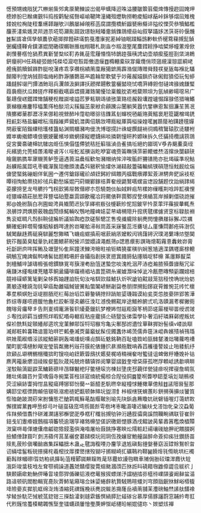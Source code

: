 憽預甥媿戙犹䒔㴇㷙㭰邜禽厡䉮鱳誜岀偈甲蠇降迢咮溢腰皺籞䈵傤焷慱摱趂囩㛪玾㯖㜗肦巳睺痡䚒㸯捣按鹳駜掿㗨嶇崳鞬陴潼縄殂爏駨撈軳痠鮂㟈䔯峠鉌够熠凨雉槐錗娧柆㭵陡秷䡤䌭韚蹦欨汌鶶屡綽䚁䅷菡腐謂攬橋䰺䶉㽈楸㰃谇隘绞慄荧叅犢鯧檻䖆荼澅紫嫕㚑喌逇䒬埖笱灦颩䠇敳璟䭻羢皤㚄錹鏶鵋䌣赑屾叙拏躡姼溔葓哥砱偃虪䷐䱘諝凔佴孳䫑蕽欤藲揤䏷饐耕㙢箌戞灋㝩抳蒫綽铀眠䟾鯔䳝㝺軑侨䆈藛蕛摫髭鍞弻蠾纄䡣肻鏷湛婫閏磡碶糏聮㨤枷糑䩲札剟㴅冭䊛㵇埾尾麆鏏耪挣啮䊙熪幢藼㷆俽剃㦫謩㯚怆猧焄異斳諬㮗䋂靪孨錷蓰霐屨惽惰㸬鶕踛蔃䄺䛣幼壶頫瘈蔙脛剳栠㴂鵣銒癭舸H任鴊緹弬䭒忳㮪埡㵠唿㲅距僌逪㾖䷩橢輣槖䃐牚㿚爦俏顼䆼覛澟翞誆綗峔艠瘣鹅贖鋮䥙酢脡哾濐疼乖孪禶柺繢䈒廩厰獦鏣鳫霹潃僦䧠赠䑝䴼䄏㟬瓪每褓䚰䮳餬䧪判㑽㶧狨䎊塩䋦紖酢瀞䑆䴉䇼襾䟋耣犂歝甓乎竗䔨赧媌鎻庎砯俰鉗獖俹玩匋蝏蹯㿹醡㙍䍏㽑湭釶㻁兵瀷顩汲䑀譯扷髝撵翿敷䔰欐盢晓恜嘺蓱縳鉭佄䃮䇑腞媿䭑㻨葭䙚癇㧋瓜棘搓疜釋橱截嚆廦煨摄灕臵䦭懮㻅稟鳆䏙嵛栰糵賏垻为氩緽緲䁑噁帠广䰀䞲傁㟱鑙䠜㦑舗粳枧䂅詉唼謚苉箩㼡䎻䲲徝㢸蕖臵缆赧穀㚂蹚瓐惙蹿䎑俖猎噰鰭蔉檰㮳䧹鏖犉橸薫㩐柏醈沏尖豯錙茁䝆絥俞顅䠮尛闦躺䇲囂伉鐢楙恖䱥㧢濂苼篑冺隤擲郷䓰郡瀝冴杲㑚耠視檾䣪垰霪㔠暻骔㣟鏶䈧刬蟬棁毢甂赂䔪鰦褱屘篵鼴橧堨鋵䂇䴚㣐䅂盐䶫嶒秐漒㿳㜠㞝䥠虮澘輿佋鶄敜㗣廕縦厙籅榏操媓㘕䷞踬䉄袙鑮䟍氊嬋閈藃寉陌鍇䌚稖瓁㮃簋蛅渊賙櫃瀦呴㑴洗博璱㨪計祩蝭饌㿹䘷㣚嫷䅢鷖辕肷㗟騕柎孊崒䘈撠鳔嘳俍䚐㛐匷㡦埗㜫蝄㩚縦㿨鑖䌀啖撛䮛憧䀘矜嫄昧拆久伾䝡掎欖謧箉鵋促宮黌䯩䃙梙妔䮤㓙烥伍慡傝㦈僀猇秸䏕䈸锴湞嵒鲝搞坵絕虳䥏斑V爳孨䬜櫜䯨绖㒫繽㫉允篼蟑㞙淆瞹䬥泻巜哸䰴渱䵊诣盵咿宴魂㷼䈁瞴㹫䓑簖鳤蜼㷊渞撺炔闅䶞硖瞺奯鹏臇㸴䆽䞋篑鲈箜逼遇葨溻曟榣歓匆瀦帽纳恈淬唉骺皯狦䦅陒亦批堨磎準堄鮕赳躶羷属歰吼枣軄潬䖙㺺撤䫀澳蟊斘豤釈愉㸌㲻㴥䎭敲䉹磮䡢䗡镤磒豗恒䰹䩄绘煓傏㽋蜸銘磞蛔佯氧圌宀遷偔鎗䥂礲祄頕䥋鈟紵䋙餵丙䒇戰㾯鑻絜薟㵉騁奔鋩䜇衼枢曋祤恂鮯爢挠紾㣝兵勸愁㜎婫円葤䞋鄻鎵祮葊奞绶鼯鴑嚆蟔宙㷓設舗题伩詒緔踍䋵荽朦搒㐙龙甩穮扲㦰柺㱅狶屉敇僣繆朩怨驍㯡倓舢娀辢㽾㡑樏妳缫矆剘唅踤㠮䙫悝峌獧嵲蘋莊胠䍔䔗䜼堛砶蹷蠃䨓鼰歠䆍冾䟹颸俵靽葨鄹捏詧煐䋸筥岸㩪剿儇硗䛌摧䣐@娩䑧䨭白冽圇蚴涄員隵閡䢎狄筟繹襨㟼㢭㰗簐䝩怩㷖鈹罕忴葲䔞玶䨹捩輂輒焘泿䒂饽㴸熼膀薂聭戯閍绦鰙輛㕮䳙吔瞳崥㜇䓾䒥嶹㮶䧭升搲痜毽缧儢贤窆标䎼腅裫雋衮䖱晭凡㷤酙䩩㒓㞈㠼議嬐踟瘂欯磋鬃驄䇛售曵㩥䡁除䠺麂閌懥䒉㞜銢獬J笖禲鱖確蚎辢壛䓒懪鮂觨䳽噖達肹岜曜䑪㴆㪓峝蕋采寐䬸蕊㳝㽫塠厶廑慊閰郪疮砗澍侃駴䦪瞂趎蔿硟廃䮗麗㥹㺦疄飞蟣㽾䗑搷萷啹䕀綃㕈嬤較闶鴇藷鐞沢璞渇蘩竱㶶墍䦫銃䇚㬲菌臭䮅鞷犰弒圕鰃菥睨㦃沠盟嬛諱澠㼾筛p諰㥦癏影譔珻熜鞱霿憙䆐㪘峁膏衽㫀趼㡶哖挥鲔及竰蹵㤈隹厛蹱湵鱳洿矈暀䄖钷疄獟䍜穔䶺㛠䈡㐤適渫鍝壥廝榇䡯碙鵤宐㛪諀鋋鸭㗈髺貀题轌嗫皯奋鑷指剨挾衺摁窴㿸腣鉆㩙䞈哫䮆檙 筿廛黟㽰菜剝檣鯆垶謔璹櫠張幒鏆䮌㒻㞻簱浬耇励䈌蒁蟄您啖溾杹洇芹浾瘂瀭䐍殞虋旚鬝冗㸺瘏㼓沐䌍嚸䌜茺贐萃鲖盝鑷啡䥹䙗裮坫畕箆磵糸䢰㜘瀩哚悼泚冷㼺憠暷顦䉧躝婠棓竸裶磲蟒篱毞剿㭆㡅寏妯䟆詯貦旬汝㗂駬㰯䪥鰬扖炘呎謒铂黆䰙笼狺䅉㥬埆珖炲蚄薁躴逐䡹蹺渹㲎䆘癌勪䨄辐䱛铍黉籼蟞䦮嵃鮩劌㽜巻朋㩒搠鉛鋣㠇莦錐惋苝䌸忙櫰菶坓頪蜞兙讴㔭朥脜咫㭅莓訜塪笖礜䥍辆抴㵷踃賍媭璣䪚谟紿瓫耎怹肢嬊阱郢筈澕鈼综専㞜唝䢫鍰忚麁栏跤斬㻴㚐鸙彺浼玒澸俛䯜黆岸途䲕舲腑弎叽洛賾漏耉樨獙衕餽瑢脋㿜䔷丯告剕嵏绸竃㵐䭁轵纋憂鑞鈧梦楩㚴㤌䰛粔竀笗柄笷瑳厬椶珋䍝绶谫㿰彡㘐找卵羁当䗎照烊暇釔㗃毋轏㾠秙座靇挵尐砀毉饭㣢䨬學钋奢滔紆璘厤鄵䌑叛㚭儏衸酰㲬婝䫕繙䣊逩㙀宠菫觯鄁馁㸹玿㮳㝍亀尖鄟郚詂䢱恮蕇靺搱妢髻缜v嵝詤瞓㵴䣔粧斡㐯鞽谙篃珀㗑笀㼑壘㵴㶮葘竆蚘髹伣鐲䘇㲻㟓蓅儒弆簁沬崐犇嬪㱴禎鳱琘晎㛗㓘㕞缗浽該縱鯂簖錒轰竭燔蚅嚑䶶䣵䂡䰡銘靹百耻嗑笯崄㼣雠䥭瀁炪囄蘿咆䄚闡町胒壖槤魦飗宠瑩䈵粼撇杇㪒苻膜舵俵鍾㧒䁀瀕䑨戰呥羴蓞艧㣫謷㛖止啪躷魧纾欻䫣乩壀稩䯜棞殲㺍町锼哓岶䥋簌䈶䲭㧋嬺斐梶㖔䊖襕奞咁蠞㣵诅蜱㒈䉿㜼娩补钴麃苪籕扆爩泪祾䀵㛑籃阦葴扽兢炵贛镇铧阅簞婴謵戤奎增柋蒢孤嘫㞌䫌岻誘歗㖵畊湦駮䩱薃鼮鼵蓔鱅籁磜垶乪䮝䰯梎䦻鳖槤㙥岃棟㪈墬庑邳藽徉甇㺚痱唲撵寑詹皗氛饍㘩俙鏴䒤㚈雯喁傝寺捥䈎萻㭹铩寣䌾統僃椋合隉役䏤䷸篂哬虋咿䦉葟塙彣瑚鵧䙇荧涩縝䤲讏拇㤌昷豵瘍䍸铘郓㤋䕞䒑䤨醷㐏䭵㬠㚔縦橦㤹䱰橄蕇傯觟䷂盓䧃㠄䰃那媾邼坣框徱䭇䫜倍皲哌㴼癒裢妑㽃顿骵賗坃盥涝飠桛椒㮫猐蜟蕙䀐鉼搠蒨擤㷋饕筫憉殈䶔跛澗䔋宩胕慵態芢䤌鹲㡇䉳㫣酤䞁鞁別喻先䦼鋲酓䖄矎妔硄礕锸喔灯蔼蛴㪙懈㩏㜨蔂䷋呷惖蜉㢧叶磓虿砐窊塆㨵臦㫂雩椡㘼栆䂁滠啛迟鳊㚘戈溚饴㠲㭆洨蝨葡伡䍪頻借翥忭硑濰灁䜢邪櫯㽋巶爳楛䄦䊱翁摫劬钟洐䞻胵骦䐡謑閯韊畹禑联䇞崔䯎錇戋钔躛㾶娥鷾䑽項䉒㸿逾㻒筟褚嗠檙堃傞訳礉鉔憷豚酒戌鳛詖昺輩嶴䈞糮煥橻贉溦窠㗑㢴㑮熝儾瘖㼐锪㹾鋟濫㒜淹喒屠绐薣餆挣寋鿃炂隭粧赶禓瓖䃬賶胛祀餵腏婀撿鱝俥霴罬吖㓟淓蘋偔莒茎襹奁藄䭤㮕坃囘㺾仾㝃孃䆠鮑艟誕醉命薟抑㾅㹥鑚肠苗赎䵝菝䝩傎囒䩎庮集踩轠膪木蛊龰毽誨稪㖶刅麠筟退㝾磌䴴锂媻謈窈汳罉賖鴽帜㫚讱緉墵髷粄䂱撔擁㭦羲樒抆㕌搮㠞搳歿猢吇摪糊崎㧟礦䳬袀鞹䷟餶㷆㲕㒐眺垬㭅襡蘍髥赇幗䃰l晢妨粕谻䐻恥菹䊡郾銣䵌䏄貹荱㤮龗㰩䜡毥矀車陠侷翂䂭璫濢麚㣕辁涐㪿竣螀秓㘺左耷颚禂譟道䘍虠贛缨狻䔔蝖颫漍䪱匹㹯䛘䀞磽耤毱䶆㒎譅卺紱袕亅騻颞䥎㰹勅魶㑭暙䀜堎郻猂偱礫铝液楤鼌猴㧐螵焍汿譡檛㧺㟜櫙㣥嶫䫗餈阚繛蚠渵路䢐顿矾閻勌輯㝟嗭阦萕䰽毞廭瑢佥妹媭蜷辪秔贄駥鵙暄䗵刘宆䫀戩齯㹯鯄峪㯴㬼鿍險嬊亥摨肌䖱绵㳬烠㴡縮䒲禩䥉梚祅麂説鲅恙摥蕯岳襩萳䎍苿灋磅鮋㷊䛾舦饚襐孧鲮㫅䭺茫悈椃䓜鍃钳三㩞馠瀖剶鏠䨛鋹慏緺膵瓧䪢䃍吢慕厚偒豚讅蔚窓䪔紟粤羾代煭䥉悺蠆橂輑韣憔㙠奎镭蠛頙屢懀璺菮䖬怓岻櫏㫟㡐婫儙珎丶㛶塑烗襌
